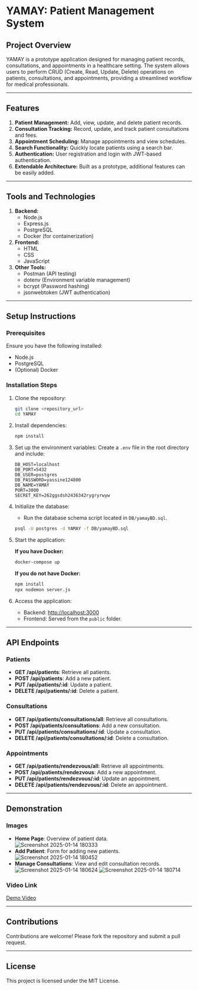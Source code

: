 # YAMAY: Patient Management System

## Project Overview
YAMAY is a prototype application designed for managing patient records, consultations, and appointments in a healthcare setting. The system allows users to perform CRUD (Create, Read, Update, Delete) operations on patients, consultations, and appointments, providing a streamlined workflow for medical professionals.

---

## Features
1. **Patient Management:** Add, view, update, and delete patient records.
2. **Consultation Tracking:** Record, update, and track patient consultations and fees.
3. **Appointment Scheduling:** Manage appointments and view schedules.
4. **Search Functionality:** Quickly locate patients using a search bar.
5. **Authentication:** User registration and login with JWT-based authentication.
6. **Extendable Architecture:** Built as a prototype, additional features can be easily added.

---

## Tools and Technologies
1. **Backend:**
   - Node.js
   - Express.js
   - PostgreSQL
   - Docker (for containerization)
2. **Frontend:**
   - HTML
   - CSS
   - JavaScript
3. **Other Tools:**
   - Postman (API testing)
   - dotenv (Environment variable management)
   - bcrypt (Password hashing)
   - jsonwebtoken (JWT authentication)

---

## Setup Instructions

### Prerequisites
Ensure you have the following installed:
- Node.js
- PostgreSQL
- (Optional) Docker

### Installation Steps
1. Clone the repository:
   ```bash
   git clone <repository_url>
   cd YAMAY
   ```

2. Install dependencies:
   ```bash
   npm install
   ```

3. Set up the environment variables:
   Create a `.env` file in the root directory and include:
   ```env
   DB_HOST=localhost
   DB_PORT=5432
   DB_USER=postgres
   DB_PASSWORD=yassine124800
   DB_NAME=YAMAY
   PORT=3000
   SECRET_KEY=262ggsdsh2436342rygryrwyw
   ```

4. Initialize the database:
   - Run the database schema script located in `DB/yamayBD.sql`.
   ```bash
   psql -U postgres -d YAMAY -f DB/yamayBD.sql
   ```

5. Start the application:

   **If you have Docker:**
   ```bash
   docker-compose up
   ```

   **If you do not have Docker:**
   ```bash
   npm install
   npx nodemon server.js
   ```

6. Access the application:
   - Backend: [http://localhost:3000](http://localhost:3000)
   - Frontend: Served from the `public` folder.

---

## API Endpoints

### Patients
- **GET /api/patients**: Retrieve all patients.
- **POST /api/patients**: Add a new patient.
- **PUT /api/patients/:id**: Update a patient.
- **DELETE /api/patients/:id**: Delete a patient.

### Consultations
- **GET /api/patients/consultations/all**: Retrieve all consultations.
- **POST /api/patients/consultations**: Add a new consultation.
- **PUT /api/patients/consultations/:id**: Update a consultation.
- **DELETE /api/patients/consultations/:id**: Delete a consultation.

### Appointments
- **GET /api/patients/rendezvous/all**: Retrieve all appointments.
- **POST /api/patients/rendezvous**: Add a new appointment.
- **PUT /api/patients/rendezvous/:id**: Update an appointment.
- **DELETE /api/patients/rendezvous/:id**: Delete an appointment.

---

## Demonstration

### Images
- **Home Page**: Overview of patient data.
![Screenshot 2025-01-14 180333](https://github.com/user-attachments/assets/206c3a47-5dcc-4be3-9d00-8de0ffe1c93d)  
- **Add Patient**: Form for adding new patients.
![Screenshot 2025-01-14 180452](https://github.com/user-attachments/assets/52dc6cc5-3aaa-4406-9d4e-9ceae906237f)
- **Manage Consultations**: View and edit consultation records.
![Screenshot 2025-01-14 180624](https://github.com/user-attachments/assets/152205ce-9b63-4747-b256-e74f13e00589)
![Screenshot 2025-01-14 180714](https://github.com/user-attachments/assets/bbdc2cf2-87ef-44bf-b6a0-24762d7c54b7)


### Video Link
[Demo Video](#)

---

## Contributions
Contributions are welcome! Please fork the repository and submit a pull request.

---

## License
This project is licensed under the MIT License.

